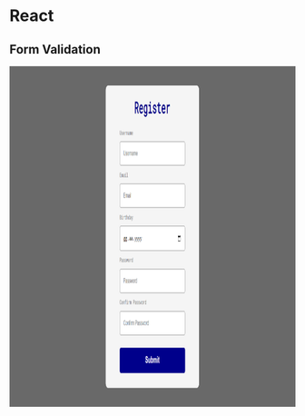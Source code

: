 # React
## Form Validation

 <img src="./src/img/registerForm.png" alt="registerForm" style="height: 600px; width:950px;"/>
